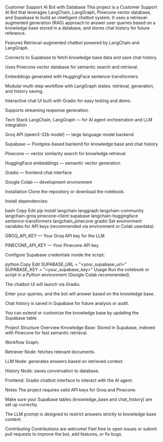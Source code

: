 Customer Support AI Bot with Database
This project is a Customer Support AI Bot that leverages LangChain, LangGraph, Pinecone vector database, and Supabase to build an intelligent chatbot system. It uses a retrieval-augmented generation (RAG) approach to answer user queries based on a knowledge base stored in a database, and stores chat history for future reference.

Features
Retrieval-augmented chatbot powered by LangChain and LangGraph.

Connects to Supabase to fetch knowledge base data and save chat history.

Uses Pinecone vector database for semantic search and retrieval.

Embeddings generated with HuggingFace sentence-transformers.

Modular multi-step workflow with LangGraph states: retrieval, generation, and history saving.

Interactive chat UI built with Gradio for easy testing and demo.

Supports streaming response generation.

Tech Stack
LangChain, LangGraph — for AI agent orchestration and LLM integration

Groq API (qwen3-32b model) — large language model backend

Supabase — Postgres-based backend for knowledge base and chat history

Pinecone — vector similarity search for knowledge retrieval

HuggingFace embeddings — semantic vector generation

Gradio — frontend chat interface

Google Colab — development environment

Installation
Clone the repository or download the notebook.

Install dependencies:

bash
Copy
Edit
pip install langchain langgraph langchain-community langchain-groq pinecone-client supabase langchain-huggingface sentence-transformers langchain_pinecone gradio
Set environment variables for API keys (recommended via environment or Colab userdata):

GROQ_API_KEY — Your Groq API key for the LLM

PINECONE_API_KEY — Your Pinecone API key

Configure Supabase credentials inside the script:

python
Copy
Edit
SUPABASE_URL = "<your_supabase_url>"
SUPABASE_KEY = "<your_supabase_key>"
Usage
Run the notebook or script in a Python environment (Google Colab recommended).

The chatbot UI will launch via Gradio.

Enter your queries, and the bot will answer based on the knowledge base.

Chat history is saved in Supabase for future analysis or audit.

You can extend or customize the knowledge base by updating the Supabase table.

Project Structure Overview
Knowledge Base: Stored in Supabase, indexed with Pinecone for fast semantic retrieval.

Workflow Graph:

Retriever Node: fetches relevant documents.

LLM Node: generates answers based on retrieved context.

History Node: saves conversation to database.

Frontend: Gradio chatbot interface to interact with the AI agent.

Notes
The project requires valid API keys for Groq and Pinecone.

Make sure your Supabase tables (knowledge_base and chat_history) are set up correctly.

The LLM prompt is designed to restrict answers strictly to knowledge base content.

Contributing
Contributions are welcome! Feel free to open issues or submit pull requests to improve the bot, add features, or fix bugs.
